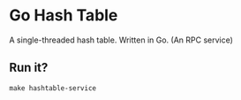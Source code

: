 # Go Hash Table

A single-threaded hash table.
Written in Go. (An RPC service)

## Run it?

```
make hashtable-service
```
